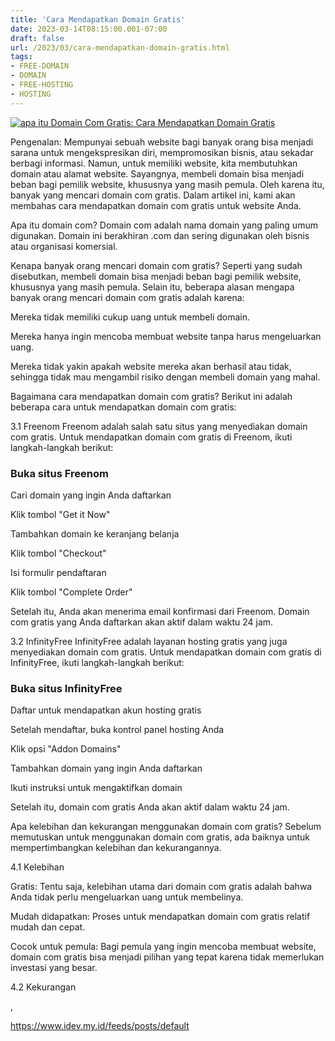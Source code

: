 ```yaml
---
title: 'Cara Mendapatkan Domain Gratis'
date: 2023-03-14T08:15:00.001-07:00
draft: false
url: /2023/03/cara-mendapatkan-domain-gratis.html
tags: 
- FREE-DOMAIN
- DOMAIN
- FREE-HOSTING
- HOSTING
---
```


[![apa itu Domain Com Gratis: Cara Mendapatkan Domain Gratis](https://blogger.googleusercontent.com/img/b/R29vZ2xl/AVvXsEh_GcrGblaiMgFvE39mEQaLvF0lmTaJHuUNo1ihD0st5GfoNha2mEXo4wnH1CeQ-BJf24UMGi1mbCofBkyxTUhl_Jr5BUPjiMJjdF3x9yjtk_Lgf0hup4HD0DX5iJEExwTZZzj43gd5AoqZiApmH6RiP6ahYpy5pna2uldR7D_0uOsgObv9-deUunLA3w/w640-h336/apa%20itu%20domain.webp)](https://blogger.googleusercontent.com/img/b/R29vZ2xl/AVvXsEh_GcrGblaiMgFvE39mEQaLvF0lmTaJHuUNo1ihD0st5GfoNha2mEXo4wnH1CeQ-BJf24UMGi1mbCofBkyxTUhl_Jr5BUPjiMJjdF3x9yjtk_Lgf0hup4HD0DX5iJEExwTZZzj43gd5AoqZiApmH6RiP6ahYpy5pna2uldR7D_0uOsgObv9-deUunLA3w/s1200/apa%20itu%20domain.webp)

  
Pengenalan: Mempunyai sebuah website bagi banyak orang bisa menjadi sarana untuk mengekspresikan diri, mempromosikan bisnis, atau sekadar berbagi informasi. Namun, untuk memiliki website, kita membutuhkan domain atau alamat website. Sayangnya, membeli domain bisa menjadi beban bagi pemilik website, khususnya yang masih pemula. Oleh karena itu, banyak yang mencari domain com gratis. Dalam artikel ini, kami akan membahas cara mendapatkan domain com gratis untuk website Anda.

Apa itu domain com? Domain com adalah nama domain yang paling umum digunakan. Domain ini berakhiran .com dan sering digunakan oleh bisnis atau organisasi komersial.

Kenapa banyak orang mencari domain com gratis? Seperti yang sudah disebutkan, membeli domain bisa menjadi beban bagi pemilik website, khususnya yang masih pemula. Selain itu, beberapa alasan mengapa banyak orang mencari domain com gratis adalah karena:

Mereka tidak memiliki cukup uang untuk membeli domain.

Mereka hanya ingin mencoba membuat website tanpa harus mengeluarkan uang.

Mereka tidak yakin apakah website mereka akan berhasil atau tidak, sehingga tidak mau mengambil risiko dengan membeli domain yang mahal.

Bagaimana cara mendapatkan domain com gratis? Berikut ini adalah beberapa cara untuk mendapatkan domain com gratis:

3.1 Freenom Freenom adalah salah satu situs yang menyediakan domain com gratis. Untuk mendapatkan domain com gratis di Freenom, ikuti langkah-langkah berikut:

  

### Buka situs Freenom

Cari domain yang ingin Anda daftarkan

Klik tombol "Get it Now"

Tambahkan domain ke keranjang belanja

Klik tombol "Checkout"

Isi formulir pendaftaran

Klik tombol "Complete Order"

Setelah itu, Anda akan menerima email konfirmasi dari Freenom. Domain com gratis yang Anda daftarkan akan aktif dalam waktu 24 jam.

  

3.2 InfinityFree InfinityFree adalah layanan hosting gratis yang juga menyediakan domain com gratis. Untuk mendapatkan domain com gratis di InfinityFree, ikuti langkah-langkah berikut:

  

### Buka situs InfinityFree

Daftar untuk mendapatkan akun hosting gratis

Setelah mendaftar, buka kontrol panel hosting Anda

Klik opsi "Addon Domains"

Tambahkan domain yang ingin Anda daftarkan

Ikuti instruksi untuk mengaktifkan domain

Setelah itu, domain com gratis Anda akan aktif dalam waktu 24 jam.

  

Apa kelebihan dan kekurangan menggunakan domain com gratis? Sebelum memutuskan untuk menggunakan domain com gratis, ada baiknya untuk mempertimbangkan kelebihan dan kekurangannya.

4.1 Kelebihan

  

Gratis: Tentu saja, kelebihan utama dari domain com gratis adalah bahwa Anda tidak perlu mengeluarkan uang untuk membelinya.

Mudah didapatkan: Proses untuk mendapatkan domain com gratis relatif mudah dan cepat.

Cocok untuk pemula: Bagi pemula yang ingin mencoba membuat website, domain com gratis bisa menjadi pilihan yang tepat karena tidak memerlukan investasi yang besar.

4.2 Kekurangan

,

https://www.idev.my.id/feeds/posts/default